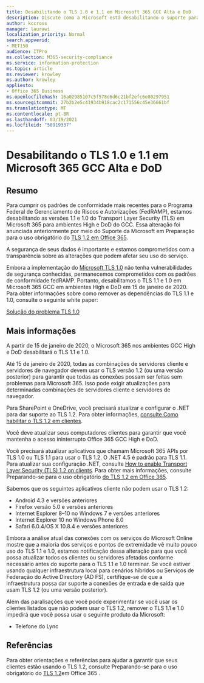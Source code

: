 ```yaml
---
title: Desabilitando o TLS 1.0 e 1.1 em Microsoft 365 GCC Alta e DoD
description: Discute como a Microsoft está desabilitando o suporte para TLS 1.1 e 1.0 em ambientes GCC High e DoD em Microsoft 365.
author: kccross
manager: laurawi
localization_priority: Normal
search.appverid:
- MET150
audience: ITPro
ms.collection: M365-security-compliance
ms.service: information-protection
ms.topic: article
ms.reviewer: krowley
ms.author: krowley
appliesto:
- Office 365 Business
ms.openlocfilehash: 16a02985107c5f578d6d6c21bf2efc6e80297951
ms.sourcegitcommit: 27b2b2e5c41934b918cac2c171556c45e36661bf
ms.translationtype: MT
ms.contentlocale: pt-BR
ms.lasthandoff: 03/19/2021
ms.locfileid: "50919337"
---
```

# <a name="disabling-tls-10-and-11-in-microsoft-365-gcc-high-and-dod"></a>Desabilitando o TLS 1.0 e 1.1 em Microsoft 365 GCC Alta e DoD

## <a name="summary"></a>Resumo

Para cumprir os padrões de conformidade mais recentes para o Programa Federal de Gerenciamento de Riscos e Autorizações (FedRAMP), estamos desabilitando as versões 1.1 e 1.0 do Transport Layer Security (TLS) em Microsoft 365 para ambientes High e DoD do GCC. Essa alteração foi anunciada anteriormente por meio do Suporte da Microsoft em Preparação para o uso obrigatório do [TLS 1.2 em Office 365](https://support.microsoft.com/help/4057306/preparing-for-tls-1-2-in-office-365).

A segurança de seus dados é importante e estamos comprometidos com a transparência sobre as alterações que podem afetar seu uso do serviço.

Embora a implementação do [Microsoft TLS 1.0](https://support.microsoft.com/help/3117336) não tenha vulnerabilidades de segurança conhecidas, permanecemos comprometidos com os padrões de conformidade fedRAMP. Portanto, desabilitamos o TLS 1.1 e 1.0 em Microsoft 365 GCC em ambientes High e DoD em 15 de janeiro de 2020. Para obter informações sobre como remover as dependências do TLS 1.1 e 1.0, consulte o seguinte white paper:

[Solução do problema TLS 1.0](https://www.microsoft.com/download/details.aspx?id=55266)

## <a name="more-information"></a>Mais informações

A partir de 15 de janeiro de 2020, o Microsoft 365 nos ambientes GCC High e DoD desabilitará o TLS 1.1 e 1.0.

Até 15 de janeiro de 2020, todas as combinações de servidores cliente e servidores de navegador devem usar o TLS versão 1.2 (ou uma versão posterior) para garantir que todas as conexões possam ser feitas sem problemas para Microsoft 365. Isso pode exigir atualizações para determinadas combinações de servidores cliente e servidores de navegador.

Para SharePoint e OneDrive, você precisará atualizar e configurar o .NET para dar suporte ao TLS 1.2. Para obter informações, [consulte Como habilitar o TLS 1.2 em clientes](/mem/configmgr/core/plan-design/security/enable-tls-1-2-client).

Você deve atualizar seus computadores clientes para garantir que você mantenha o acesso ininterrupto Office 365 GCC High e DoD.

Você precisará atualizar aplicativos que chamam Microsoft 365 APIs por TLS 1.0 ou TLS 1.1 para usar o TLS 1.2. O .NET 4.5 é padrão para TLS 1.1. Para atualizar sua configuração .NET, consulte [How to enable Transport Layer Security (TLS) 1.2 on clients](/mem/configmgr/core/plan-design/security/enable-tls-1-2-client). Para obter mais informações, consulte Preparando-se para o uso obrigatório [do TLS 1.2 em Office 365](https://support.microsoft.com/help/4057306/preparing-for-tls-1-2-in-office-365).

Sabemos que os seguintes aplicativos cliente não podem usar o TLS 1.2:

- Android 4.3 e versões anteriores
- Firefox versão 5.0 e versões anteriores
- Internet Explorer 8–10 no Windows 7 e versões anteriores
- Internet Explorer 10 no Windows Phone 8.0
- Safari 6.0.4/OS X 10.8.4 e versões anteriores

Embora a análise atual das conexões com os serviços do Microsoft Online mostre que a maioria dos serviços e pontos de extremidade vê muito pouco uso do TLS 1.1 e 1.0, estamos notificação dessa alteração para que você possa atualizar todos os clientes ou servidores afetados conforme necessário antes do suporte para o TLS 1.1 e 1.0 terminar. Se você estiver usando qualquer infraestrutura local para cenários híbridos ou Serviços de Federação do Active Directory (AD FS), certifique-se de que a infraestrutura possa dar suporte a conexões de entrada e de saída que usam TLS 1.2 (ou uma versão posterior).

Além das paralisações que você pode experimentar se você usar os clientes listados que não podem usar o TLS 1.2, remover o TLS 1.1 e 1.0 impedirá que você possa usar o seguinte produto da Microsoft:

- Telefone do Lync

## <a name="references"></a>Referências

Para obter orientações e referências para ajudar a garantir que seus clientes estão usando o TLS 1.2, consulte Preparando-se para o uso obrigatório do [TLS 1.2](https://support.microsoft.com/help/4057306/preparing-for-tls-1-2-in-office-365)em Office 365 .